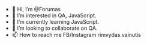 - 👋 Hi, I’m @Forumas
- 👀 I’m interested in QA, JavaScript.
- 🌱 I’m currently learning JavaScript.
- 💞️ I’m looking to collaborate on QA.
- 📫 How to reach me FB/Instagram rimvydas.vainutis

<!---
Forumas/Forumas is a ✨ special ✨ repository because its `README.md` (this file) appears on your GitHub profile.
You can click the Preview link to take a look at your changes.
--->
